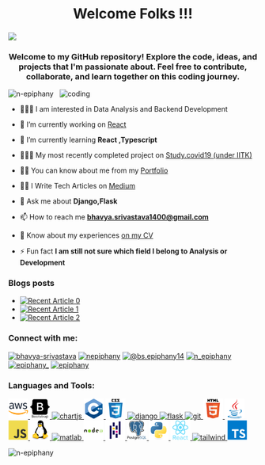 <h1 align="center">Welcome Folks !!!</h1>
<img align="center" src="https://drive.google.com/file/d/17zrbrOPFdtb5sVR5DXW39KsmPoviSdR8/view?usp=sharing">
<h3 align="center">Welcome to my GitHub repository! Explore the code, ideas, and projects that I'm passionate about. Feel free to contribute, collaborate, and learn together on this coding journey.</h3>
<img align="right" alt="coding" width="400" src="https://media.giphy.com/media/L1R1tvI9svkIWwpVYr/giphy.gif">
<p align="left"> <img src="https://komarev.com/ghpvc/?username=n-epiphany&label=Profile%20views&color=0e75b6&style=flat" alt="n-epiphany" /> </p>

- 👩🏻‍💻 I am interested in Data Analysis and Backend Development 
- 🔭 I’m currently working on [React](https://github.com/N-epiphany/Search)

- 🌱 I’m currently learning **React ,Typescript**

- 👩🏻‍💻 My most recently completed project on [Study.covid19 (under IITK)](https://studycovid19.in/)

- 👨‍💻 You can know about me from my [Portfolio](https://n-epiphany.github.io/EpiphanyPortfolio/)

- ✍🏻 I Write Tech Articles on [Medium](https://medium.com/@bs.epiphany14)

- 💬 Ask me about **Django,Flask**

- 📫 How to reach me **bhavya.srivastava1400@gmail.com**

- 📄 Know about my experiences [on my CV](https://drive.google.com/file/d/1v3l_ispfi6jdnOYl8dEM-AgyaZDgsOu5/view)

- ⚡ Fun fact **I am still not sure which field I belong to Analysis or Development**

### Blogs posts
- <a target="_blank" href="https://github-readme-medium-recent-article.vercel.app/medium/@bs.epiphany14/0"><img src="https://github-readme-medium-recent-article.vercel.app/medium/@bs.epiphany14/0" alt="Recent Article 0"></a>
- <a target="_blank" href="https://github-readme-medium-recent-article.vercel.app/medium/@bs.epiphany14/1"><img src="https://github-readme-medium-recent-article.vercel.app/medium/@bs.epiphany14/1" alt="Recent Article 1"></a>
- <a target="_blank" href="https://github-readme-medium-recent-article.vercel.app/medium/@bs.epiphany14/2"><img src="https://github-readme-medium-recent-article.vercel.app/medium/@bs.epiphany14/2" alt="Recent Article 2"></a> <br>


<h3 align="left">Connect with me:</h3>
<p align="left">
<a href="https://codepen.io/bhavya-srivastava" target="blank"><img align="center" src="https://raw.githubusercontent.com/rahuldkjain/github-profile-readme-generator/master/src/images/icons/Social/codepen.svg" alt="bhavya-srivastava" height="30" width="40" /></a>
<a href="https://linkedin.com/in/nepiphany" target="blank"><img align="center" src="https://raw.githubusercontent.com/rahuldkjain/github-profile-readme-generator/master/src/images/icons/Social/linked-in-alt.svg" alt="nepiphany" height="30" width="40" /></a>
<a href="https://medium.com/@bs.epiphany14" target="blank"><img align="center" src="https://raw.githubusercontent.com/rahuldkjain/github-profile-readme-generator/master/src/images/icons/Social/medium.svg" alt="@bs.epiphany14" height="30" width="40" /></a>
<a href="https://codeforces.com/profile/n_epiphany" target="blank"><img align="center" src="https://raw.githubusercontent.com/rahuldkjain/github-profile-readme-generator/master/src/images/icons/Social/codeforces.svg" alt="n_epiphany" height="30" width="40" /></a>
<a href="https://www.leetcode.com/epiphany_" target="blank"><img align="center" src="https://raw.githubusercontent.com/rahuldkjain/github-profile-readme-generator/master/src/images/icons/Social/leet-code.svg" alt="epiphany_" height="30" width="40" /></a>
<a href="https://auth.geeksforgeeks.org/user/epiphany" target="blank"><img align="center" src="https://raw.githubusercontent.com/rahuldkjain/github-profile-readme-generator/master/src/images/icons/Social/geeks-for-geeks.svg" alt="epiphany" height="30" width="40" /></a>
</p>

<h3 align="left">Languages and Tools:</h3>
<p align="left"> <a href="https://aws.amazon.com" target="_blank" rel="noreferrer"> <img src="https://raw.githubusercontent.com/devicons/devicon/master/icons/amazonwebservices/amazonwebservices-original-wordmark.svg" alt="aws" width="40" height="40"/> </a> <a href="https://getbootstrap.com" target="_blank" rel="noreferrer"> <img src="https://raw.githubusercontent.com/devicons/devicon/master/icons/bootstrap/bootstrap-plain-wordmark.svg" alt="bootstrap" width="40" height="40"/> </a> <a href="https://www.chartjs.org" target="_blank" rel="noreferrer"> <img src="https://www.chartjs.org/media/logo-title.svg" alt="chartjs" width="40" height="40"/> </a> <a href="https://www.w3schools.com/cpp/" target="_blank" rel="noreferrer"> <img src="https://raw.githubusercontent.com/devicons/devicon/master/icons/cplusplus/cplusplus-original.svg" alt="cplusplus" width="40" height="40"/> </a> <a href="https://www.w3schools.com/css/" target="_blank" rel="noreferrer"> <img src="https://raw.githubusercontent.com/devicons/devicon/master/icons/css3/css3-original-wordmark.svg" alt="css3" width="40" height="40"/> </a> <a href="https://www.djangoproject.com/" target="_blank" rel="noreferrer"> <img src="https://cdn.worldvectorlogo.com/logos/django.svg" alt="django" width="40" height="40"/> </a> <a href="https://flask.palletsprojects.com/" target="_blank" rel="noreferrer"> <img src="https://www.vectorlogo.zone/logos/pocoo_flask/pocoo_flask-icon.svg" alt="flask" width="40" height="40"/> </a> <a href="https://git-scm.com/" target="_blank" rel="noreferrer"> <img src="https://www.vectorlogo.zone/logos/git-scm/git-scm-icon.svg" alt="git" width="40" height="40"/> </a> <a href="https://www.w3.org/html/" target="_blank" rel="noreferrer"> <img src="https://raw.githubusercontent.com/devicons/devicon/master/icons/html5/html5-original-wordmark.svg" alt="html5" width="40" height="40"/> </a> <a href="https://www.java.com" target="_blank" rel="noreferrer"> <img src="https://raw.githubusercontent.com/devicons/devicon/master/icons/java/java-original.svg" alt="java" width="40" height="40"/> </a> <a href="https://developer.mozilla.org/en-US/docs/Web/JavaScript" target="_blank" rel="noreferrer"> <img src="https://raw.githubusercontent.com/devicons/devicon/master/icons/javascript/javascript-original.svg" alt="javascript" width="40" height="40"/> </a> <a href="https://www.linux.org/" target="_blank" rel="noreferrer"> <img src="https://raw.githubusercontent.com/devicons/devicon/master/icons/linux/linux-original.svg" alt="linux" width="40" height="40"/> </a> <a href="https://www.mathworks.com/" target="_blank" rel="noreferrer"> <img src="https://upload.wikimedia.org/wikipedia/commons/2/21/Matlab_Logo.png" alt="matlab" width="40" height="40"/> </a> <a href="https://nodejs.org" target="_blank" rel="noreferrer"> <img src="https://raw.githubusercontent.com/devicons/devicon/master/icons/nodejs/nodejs-original-wordmark.svg" alt="nodejs" width="40" height="40"/> </a> <a href="https://pandas.pydata.org/" target="_blank" rel="noreferrer"> <img src="https://raw.githubusercontent.com/devicons/devicon/2ae2a900d2f041da66e950e4d48052658d850630/icons/pandas/pandas-original.svg" alt="pandas" width="40" height="40"/> </a> <a href="https://www.postgresql.org" target="_blank" rel="noreferrer"> <img src="https://raw.githubusercontent.com/devicons/devicon/master/icons/postgresql/postgresql-original-wordmark.svg" alt="postgresql" width="40" height="40"/> </a> <a href="https://www.python.org" target="_blank" rel="noreferrer"> <img src="https://raw.githubusercontent.com/devicons/devicon/master/icons/python/python-original.svg" alt="python" width="40" height="40"/> </a> <a href="https://reactjs.org/" target="_blank" rel="noreferrer"> <img src="https://raw.githubusercontent.com/devicons/devicon/master/icons/react/react-original-wordmark.svg" alt="react" width="40" height="40"/> </a> <a href="https://tailwindcss.com/" target="_blank" rel="noreferrer"> <img src="https://www.vectorlogo.zone/logos/tailwindcss/tailwindcss-icon.svg" alt="tailwind" width="40" height="40"/> </a> <a href="https://www.typescriptlang.org/" target="_blank" rel="noreferrer"> <img src="https://raw.githubusercontent.com/devicons/devicon/master/icons/typescript/typescript-original.svg" alt="typescript" width="40" height="40"/> </a> </p>

<p><img align="left" theme="black" src="https://github-readme-stats.vercel.app/api/top-langs?username=n-epiphany&show_icons=true&locale=en&layout=compact" alt="n-epiphany" /></p>

